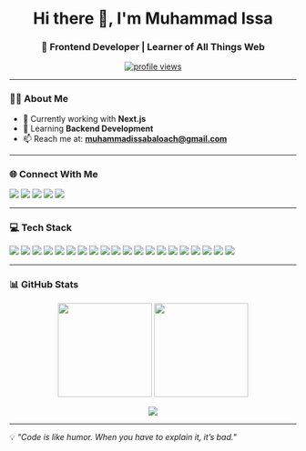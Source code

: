 <!-- Profile Header -->
<h1 align="center">Hi there 👋, I'm Muhammad Issa</h1>
<h3 align="center">🚀 Frontend Developer | Learner of All Things Web</h3>
<p align="center">
  <a href="https://github.com/issabaloach">
    <img src="https://komarev.com/ghpvc/?username=issabaloach&label=Profile%20Views&color=0e75b6&style=flat" alt="profile views"/>
  </a>
</p>

---

### 🧑‍💻 About Me  
- 🔭 Currently working with **Next.js**  
- 🌱 Learning **Backend Development** 
- 📫 Reach me at: **muhammadissabaloach@gmail.com**  

---

### 🌐 Connect With Me  
<p align="left">
  <a href="https://discord.gg/theissadude"><img src="https://img.shields.io/badge/Discord-%237289DA.svg?logo=discord&logoColor=white" /></a>
  <a href="https://facebook.com/issa.baloach"><img src="https://img.shields.io/badge/Facebook-%231877F2.svg?logo=facebook&logoColor=white" /></a>
  <a href="https://instagram.com/_issabaloach_"><img src="https://img.shields.io/badge/Instagram-%23E4405F.svg?logo=instagram&logoColor=white" /></a>
  <a href="https://linkedin.com/in/muhammadissa"><img src="https://img.shields.io/badge/LinkedIn-%230077B5.svg?logo=linkedin&logoColor=white" /></a>
  <a href="https://x.com/_issakhan_"><img src="https://img.shields.io/badge/X-%23000000.svg?logo=X&logoColor=white" /></a>
</p>

---

### 💻 Tech Stack  
<p align="left">
  <!-- Languages -->
  <img src="https://img.shields.io/badge/JavaScript-F7DF1E.svg?style=for-the-badge&logo=javascript&logoColor=000" />
  <img src="https://img.shields.io/badge/TypeScript-3178C6.svg?style=for-the-badge&logo=typescript&logoColor=white" />
  <img src="https://img.shields.io/badge/Python-3776AB.svg?style=for-the-badge&logo=python&logoColor=ffdd54" />
  <img src="https://img.shields.io/badge/Java-ED8B00.svg?style=for-the-badge&logo=openjdk&logoColor=white" />
  <img src="https://img.shields.io/badge/C-00599C.svg?style=for-the-badge&logo=c&logoColor=white" />
  
  <!-- Frontend -->
  <img src="https://img.shields.io/badge/HTML5-E34F26.svg?style=for-the-badge&logo=html5&logoColor=white" />
  <img src="https://img.shields.io/badge/CSS3-1572B6.svg?style=for-the-badge&logo=css3&logoColor=white" />
  <img src="https://img.shields.io/badge/React-61DAFB.svg?style=for-the-badge&logo=react&logoColor=000" />
  <img src="https://img.shields.io/badge/Next.js-000000.svg?style=for-the-badge&logo=next.js&logoColor=white" />
  <img src="https://img.shields.io/badge/Angular-DD0031.svg?style=for-the-badge&logo=angular&logoColor=white" />
  <img src="https://img.shields.io/badge/Tailwind_CSS-38B2AC.svg?style=for-the-badge&logo=tailwind-css&logoColor=white" />
  
  <!-- Backend -->
  <img src="https://img.shields.io/badge/Node.js-339933.svg?style=for-the-badge&logo=node.js&logoColor=white" />
  <img src="https://img.shields.io/badge/Express.js-404d59.svg?style=for-the-badge&logo=express&logoColor=white" />
  
  <!-- Databases -->
  <img src="https://img.shields.io/badge/MongoDB-4ea94b.svg?style=for-the-badge&logo=mongodb&logoColor=white" />
  <img src="https://img.shields.io/badge/MySQL-4479A1.svg?style=for-the-badge&logo=mysql&logoColor=white" />
  <img src="https://img.shields.io/badge/Microsoft_SQL_Server-CC2927.svg?style=for-the-badge&logo=microsoft-sql-server&logoColor=white" />
  
  <!-- Tools -->
  <img src="https://img.shields.io/badge/Git-F05033.svg?style=for-the-badge&logo=git&logoColor=white" />
  <img src="https://img.shields.io/badge/GitHub-181717.svg?style=for-the-badge&logo=github&logoColor=white" />
  <img src="https://img.shields.io/badge/Postman-FF6C37.svg?style=for-the-badge&logo=postman&logoColor=white" />
  <img src="https://img.shields.io/badge/Docker-2496ED.svg?style=for-the-badge&logo=docker&logoColor=white" />
</p>

---

### 📊 GitHub Stats  
<p align="center">
  <img src="https://github-readme-stats.vercel.app/api?username=issabaloach&theme=tokyonight&show_icons=true&hide_border=true&count_private=true" height="165"/>
  <img src="https://github-readme-streak-stats.herokuapp.com/?user=issabaloach&theme=tokyonight&hide_border=true" height="165"/>
</p>

<p align="center">
  <img src="https://github-readme-stats.vercel.app/api/top-langs/?username=issabaloach&theme=tokyonight&layout=compact&hide_border=true" />
</p>

---

💡 *"Code is like humor. When you have to explain it, it’s bad."*  
